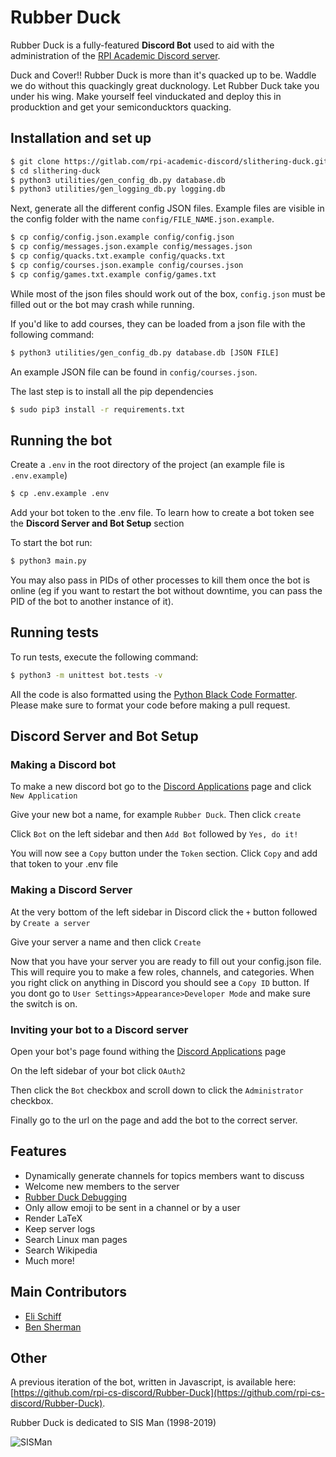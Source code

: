 Rubber Duck
======
Rubber Duck is a fully-featured **Discord Bot** used to aid with the administration of the [RPI Academic Discord server](https://rpi.chat/).

Duck and Cover!! Rubber Duck is more than it's quacked up to be. Waddle we do without this quackingly great ducknology. Let Rubber Duck take you under his wing. Make yourself feel vinduckated and deploy this in producktion and get your semiconducktors quacking.

## Installation and set up
```bash
$ git clone https://gitlab.com/rpi-academic-discord/slithering-duck.git
$ cd slithering-duck
$ python3 utilities/gen_config_db.py database.db
$ python3 utilities/gen_logging_db.py logging.db
```
Next, generate all the different config JSON files.  Example files are visible in the config folder with the name `config/FILE_NAME.json.example`.
```bash
$ cp config/config.json.example config/config.json
$ cp config/messages.json.example config/messages.json
$ cp config/quacks.txt.example config/quacks.txt
$ cp config/courses.json.example config/courses.json
$ cp config/games.txt.example config/games.txt
```
While most of the json files should work out of the box, `config.json` must be filled out or the bot may crash while running.

If you'd like to add courses, they can be loaded from a json file with the following command:
```bash
$ python3 utilities/gen_config_db.py database.db [JSON FILE]
```
An example JSON file can be found in `config/courses.json`.

The last step is to install all the pip dependencies
```bash
$ sudo pip3 install -r requirements.txt
```

## Running the bot
Create a `.env` in the root directory of the project (an example file is `.env.example`)
```bash
$ cp .env.example .env
```
 Add your bot token to the .env file. To learn how to create a bot token see the **Discord Server and Bot Setup** section

 To start the bot run:
```bash
$ python3 main.py
```
You may also pass in PIDs of other processes to kill them once the bot is online (eg if you want to restart the bot without downtime, you can pass the PID of the bot to another instance of it).

## Running tests
To run tests, execute the following command:
```bash
$ python3 -m unittest bot.tests -v
```

All the code is also formatted using the [Python Black Code Formatter](https://pypi.org/project/black/). Please make sure to format your code before making a pull request.

## Discord Server and Bot Setup

### Making a Discord bot
To make a new discord bot go to the [Discord Applications](https://discordapp.com/developers/applications/) page and click `New Application`

Give your new bot a name, for example `Rubber Duck`. Then click `create`

Click `Bot` on the left sidebar and then `Add Bot` followed by `Yes, do it!`

You will now see a `Copy` button under the `Token` section. Click `Copy` and add that token to your .env file

### Making a Discord Server

At the very bottom of the left sidebar in Discord click the `+` button followed by `Create a server`

Give your server a name and then click `Create`

Now that you have your server you are ready to fill out your config.json file. This will require you to make a few roles, channels, and categories. When you right click on anything in Discord you should see a `Copy ID` button. If you dont go to `User Settings>Appearance>Developer Mode` and make sure the switch is on.

### Inviting your bot to a Discord server

Open your bot's page found withing the [Discord Applications](https://discordapp.com/developers/applications/) page

On the left sidebar of your bot click `OAuth2`

Then click the `Bot` checkbox and scroll down to click the `Administrator` checkbox.

Finally go to the url on the page and add the bot to the correct server.


## Features
- Dynamically generate channels for topics members want to discuss
- Welcome new members to the server
- [Rubber Duck Debugging](https://wikipedia.org/wiki/Rubber_duck_debugging)
- Only allow emoji to be sent in a channel or by a user
- Render LaTeX
- Keep server logs
- Search Linux man pages
- Search Wikipedia
- Much more!

## Main Contributors
* [Eli Schiff](https://github.com/elihschiff)
* [Ben Sherman](https://gitlab.com/benjaminrsherman)

## Other
A previous iteration of the bot, written in Javascript, is available here: [https://github.com/rpi-cs-discord/Rubber-Duck](https://github.com/rpi-cs-discord/Rubber-Duck).

Rubber Duck is dedicated to SIS Man (1998-2019)

![](https://imgur.com/oc2397H.gif "SISMan")
